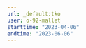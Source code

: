 ```yaml
---
url: _default:tko
user: o-92-mallet
starttime: "2023-04-06"
endtime: "2023-06-06"
---
```

<reserve />